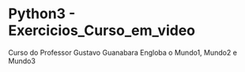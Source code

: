 # Python3 - Exercicios_Curso_em_video
Curso do Professor Gustavo Guanabara
Engloba o Mundo1, Mundo2 e Mundo3
